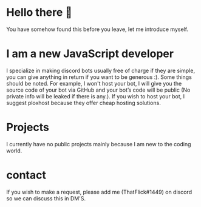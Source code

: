 # Hello there 👋

You have somehow found this before you leave, let me introduce myself.

# I am a new JavaScript developer 
I specialize in making discord bots usually free of charge if they are simple, you can give anything in return if you want to be generous :). Some things should be noted. For example, I won't host your bot, I will give you the source code of your bot via GitHub and your bot’s code will be public (No private info will be leaked if there is any.). If you wish to host your bot, I suggest ploxhost because they offer cheap hosting solutions.

# Projects
I currently have no public projects mainly because I am new to the coding world.

# contact 

If you wish to make a request, please add me (ThatFlick#1449) on discord so we can discuss this in DM'S.


